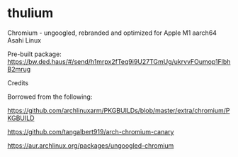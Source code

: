 # thulium
Chromium - ungoogled, rebranded and optimized for Apple M1 aarch64 Asahi Linux

Pre-built package:  https://bw.ded.haus/#/send/h1mrpx2fTeq9i9U27TGmUg/ukrvvFOumop1FlbhB2mrug 






Credits

Borrowed from the following:

https://github.com/archlinuxarm/PKGBUILDs/blob/master/extra/chromium/PKGBUILD

https://github.com/tangalbert919/arch-chromium-canary

https://aur.archlinux.org/packages/ungoogled-chromium

